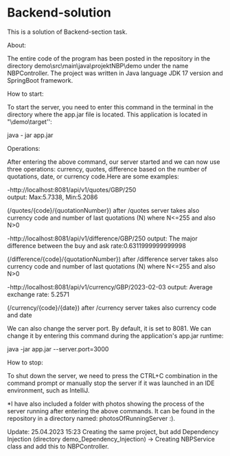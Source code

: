 # Backend-solution
This is a solution of Backend-section task.  

About:

The entire code of the program has been posted in the repository in the directory demo\src\main\java\projektNBP\demo under the name NBPController. The project was written in Java language JDK 17 version and SpringBoot framework. 


How to start:

To start the server, you need to enter this command in the terminal in the directory where the app.jar file is located. This application is located in "\demo\target'': 

java - jar app.jar


Operations:

After entering the above command, our server started and we can now use three operations: currency, quotes, difference based on the number of quotations, date, or currency code.Here are some examples:

-http://localhost:8081/api/v1/quotes/GBP/250  
output: Max:5.7338, Min:5.2086 

(/quotes/{code}/{quotationNumber}) after /quotes server takes also currency code and number of last quotations (N) where N<=255 and also N>0

-http://localhost:8081/api/v1/difference/GBP/250
output: The major difference between the buy and ask rate:0.6311999999999998 

(/difference/{code}/{quotationNumber}) after /difference server takes also currency code and number of last quotations (N) where N<=255 and also N>0

-http://localhost:8081/api/v1/currency/GBP/2023-02-03
output: Average exchange rate: 5.2571 

(/currency/{code}/{date}) after /currency server takes also currency code and date

We can also change the server port. By default, it is set to 8081. We can change it by entering this command during the application's app.jar runtime: 

java -jar app.jar --server.port=3000



How to stop:

To shut down the server, we need to press the CTRL+C combination in the command prompt or manually stop the server if it was launched in an IDE environment, such as IntelliJ.


*I have also included a folder with photos showing the process of the server running after entering the above commands. It can be found in the repository in a directory named: photosOfRunningServer :).


Update: 25.04.2023 15:23 
Creating the same project, but add Dependency Injection (directory demo_Dependency_Injection) -> Creating NBPService class and add this to NBPController. 

